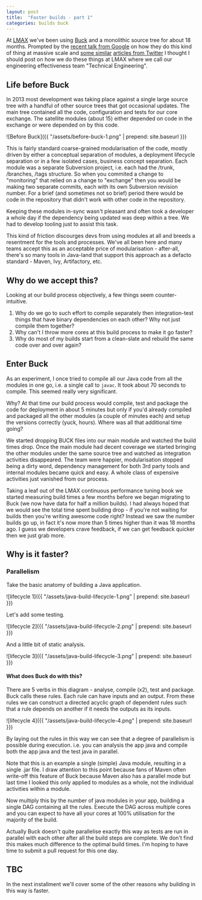 ```yaml
---
layout: post
title:  "Faster builds - part 1"
categories: builds buck
---
```


At [LMAX][1] we've been using [Buck][2] and a monolithic source tree for about 18 months. Prompted by the [recent talk from Google][3] 
 on how they do this kind of thing at massive scale and [some similar][4] [articles from Twitter][5] I thought I
 should post on how we do these things at LMAX where we call our engineering effectiveness team "Technical Engineering".

## Life before Buck

In 2013 most development was taking place against a single large source tree with a handful of other source trees that
 got occasional updates. The main tree contained all the code, configuration and tests for our core exchange. The 
 satellite modules (about 15) either depended on code in the exchange or were depended on by this code.

![Before Buck]({{ "/assets/before-buck-1.png" | prepend: site.baseurl }})

This is fairly standard coarse-grained modularisation of the code, mostly driven by either a conceptual separation of modules, 
 a deployment lifecycle separation or in a few isolated cases, business concept separation. Each module was a separate 
 Subversion project, i.e. each had the /trunk, /branches, /tags structure. So when you commited a change to "monitoring"
 that relied on a change to "exchange" then you would be making two separate commits, each with its own Subversion 
 revision number. For a brief (and sometimes not so brief) period there would be code in the repository that didn't 
 work with other code in the repository.
 
Keeping these modules in-sync wasn't pleasant and often took a developer a whole day if the dependency being updated was 
 deep within a tree. We had to develop tooling just to assist this task.
 
This kind of friction discourges devs from using modules at all and breeds a resentment for the tools and processes.
 We've all been here and many teams accept this as an acceptable price of modularisation - after-all, there's so
 many tools in Java-land that support this approach as a defacto standard - Maven, Ivy, Artifactory, etc.
 
## Why do we accept this?

Looking at our build process objectively, a few things seem counter-intuitive.

  1. Why do we go to such effort to compile separately then integration-test things that have binary dependencies on
    each other? Why not just compile them together?
  2. Why can't I throw more cores at this build process to make it go faster?
  3. Why do most of my builds start from a clean-slate and rebuild the same code over and over again?
  
## Enter Buck

As an experiment, I once tried to compile all our Java code from all the modules in one go, i.e. a single call to `javac`.
 It took about 70 seconds to compile. This seemed really very significant.
 
Why? At that time our build process would compile, test and package the code for deployment in about 5 minutes but only if 
 you'd already compiled and packaged all the other modules (a couple of minutes each) and setup the versions 
 correctly (yuck, hours). Where was all that additional time going?

We started dropping BUCK files into our main module and watched the build times drop. Once the main module had decent
 coverage we started bringing the other modules under the same source tree and watched as integration activities disappeared.
 The team were happier, modularisation stopped being a dirty word, dependency management for both 3rd party tools and
 internal modules became quick and easy. A whole class of expensive activities just vanished from our process.
 
Taking a leaf out of the LMAX continuous performance tuning book we started measuring build times a few months before we
 began migrating to Buck (we now have data for half a million builds). I had always hoped that we would see the total 
 time spent building drop - if you're not waiting for builds then you're writing awesome code right? Instead we saw 
 the number builds go up, in fact it's now more than 5 times higher than it was 18 months ago. I guess we developers
 crave feedback, if we can get feedback quicker then we just grab more.
   
## Why is it faster?

### Parallelism

Take the basic anatomy of building a Java application.

![lifecycle 1]({{ "/assets/java-build-lifecycle-1.png" | prepend: site.baseurl }})

Let's add some testing.

![lifecycle 2]({{ "/assets/java-build-lifecycle-2.png" | prepend: site.baseurl }})

And a little bit of static analysis.

![lifecycle 3]({{ "/assets/java-build-lifecycle-3.png" | prepend: site.baseurl }})

#### What does Buck do with this?

There are 5 verbs in this diagram - analyse, compile (x2), test and package. Buck calls these rules. Each rule can have
 inputs and an output. From these rules we can construct a directed acyclic graph of dependent rules such that a
 rule depends on another if it needs the outputs as its inputs.

![lifecycle 4]({{ "/assets/java-build-lifecycle-4.png" | prepend: site.baseurl }})

By laying out the rules in this way we can see that a degree of parallelism is possible during execution. i.e. you can
 analysis the app java and compile both the app java and the test java in parallel. 

Note that this is an example a single (simple) Java module, resulting in a single .jar file. I draw attention to this point
 because fans of Maven often write-off this feature of Buck because Maven also has a parallel mode but last time I 
 looked this only applied to modules as a whole, not the individual activities within a module.

Now multiply this by the number of java modules in your app, building a single DAG containing all the rules. Execute 
 the DAG across multiple cores and you can expect to have all your cores at 100% utilisation for the majority of the 
 build.
 
Actually Buck doesn't quite parallelise exactly this way as tests are run in parallel with each other after all the 
build steps are complete. We don't find this makes much difference to the optimal build times. I'm hoping to have time 
to submit a pull request for this one day.

## TBC

In the next installment we'll cover some of the other reasons why building in this way is faster.

[1]: http://www.lmax.com
[2]: https://buckbuild.com
[3]: https://www.youtube.com/watch?v=W71BTkUbdqE
[4]: http://spectrum.ieee.org/view-from-the-valley/computing/software/twitters-tips-for-making-software-engineers-more-efficient
[5]: http://www.gigamonkeys.com/flowers/
